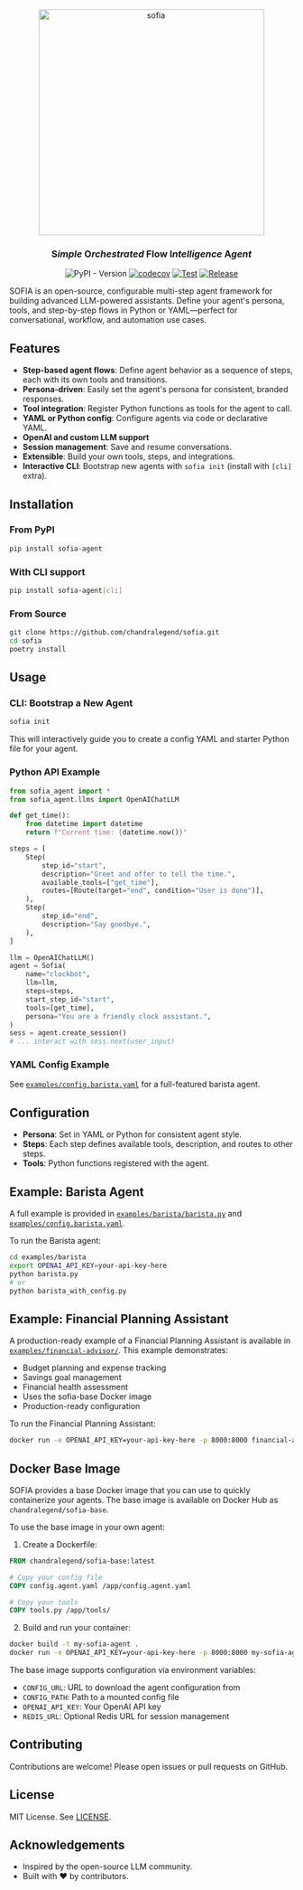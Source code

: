 <div align="center">
<a href="https://github.com/chandralegend/sofia"><img src="https://i.ibb.co/202j1W2v/sofia-logo.png" alt="sofia"  width="400"></a>

### **S***imple* **O***rchestrated* **F**low **I***ntelligence* **A***gent*
![PyPI - Version](https://img.shields.io/pypi/v/sofia-agent) [![codecov](https://codecov.io/gh/chandralegend/sofia/graph/badge.svg?token=MXRK9HGE5R)](https://codecov.io/gh/chandralegend/sofia) [![Test](https://github.com/chandralegend/sofia/actions/workflows/test.yml/badge.svg)](https://github.com/chandralegend/sofia/actions/workflows/test.yml) [![Release](https://github.com/chandralegend/sofia/actions/workflows/publish.yml/badge.svg)](https://github.com/chandralegend/sofia/actions/workflows/publish.yml) 
</div>

SOFIA is an open-source, configurable multi-step agent framework for building advanced LLM-powered assistants. Define your agent's persona, tools, and step-by-step flows in Python or YAML—perfect for conversational, workflow, and automation use cases.


## Features
- **Step-based agent flows**: Define agent behavior as a sequence of steps, each with its own tools and transitions.
- **Persona-driven**: Easily set the agent's persona for consistent, branded responses.
- **Tool integration**: Register Python functions as tools for the agent to call.
- **YAML or Python config**: Configure agents via code or declarative YAML.
- **OpenAI and custom LLM support**
- **Session management**: Save and resume conversations.
- **Extensible**: Build your own tools, steps, and integrations.
- **Interactive CLI**: Bootstrap new agents with `sofia init` (install with `[cli]` extra).


## Installation

### From PyPI
```bash
pip install sofia-agent
```

### With CLI support
```bash
pip install sofia-agent[cli]
```

### From Source
```bash
git clone https://github.com/chandralegend/sofia.git
cd sofia
poetry install
```


## Usage

### CLI: Bootstrap a New Agent
```bash
sofia init
```
This will interactively guide you to create a config YAML and starter Python file for your agent.

### Python API Example
```python
from sofia_agent import *
from sofia_agent.llms import OpenAIChatLLM

def get_time():
    from datetime import datetime
    return f"Current time: {datetime.now()}"

steps = [
    Step(
        step_id="start",
        description="Greet and offer to tell the time.",
        available_tools=["get_time"],
        routes=[Route(target="end", condition="User is done")],
    ),
    Step(
        step_id="end",
        description="Say goodbye.",
    ),
]

llm = OpenAIChatLLM()
agent = Sofia(
    name="clockbot",
    llm=llm,
    steps=steps,
    start_step_id="start",
    tools=[get_time],
    persona="You are a friendly clock assistant.",
)
sess = agent.create_session()
# ... interact with sess.next(user_input)
```

### YAML Config Example
See [`examples/config.barista.yaml`](examples/config.barista.yaml) for a full-featured barista agent.


## Configuration
- **Persona**: Set in YAML or Python for consistent agent style.
- **Steps**: Each step defines available tools, description, and routes to other steps.
- **Tools**: Python functions registered with the agent.


## Example: Barista Agent
A full example is provided in [`examples/barista/barista.py`](examples/barista.py) and [`examples/config.barista.yaml`](examples/config.barista.yaml).

To run the Barista agent:
```bash
cd examples/barista
export OPENAI_API_KEY=your-api-key-here
python barista.py
# or
python barista_with_config.py
```

## Example: Financial Planning Assistant
A production-ready example of a Financial Planning Assistant is available in [`examples/financial-advisor/`](examples/financial-advisor/). This example demonstrates:
- Budget planning and expense tracking
- Savings goal management
- Financial health assessment
- Uses the sofia-base Docker image
- Production-ready configuration

To run the Financial Planning Assistant:
```bash
docker run -e OPENAI_API_KEY=your-api-key-here -p 8000:8000 financial-advisor
```

## Docker Base Image
SOFIA provides a base Docker image that you can use to quickly containerize your agents. The base image is available on Docker Hub as `chandralegend/sofia-base`.

To use the base image in your own agent:

1. Create a Dockerfile:
```dockerfile
FROM chandralegend/sofia-base:latest

# Copy your config file
COPY config.agent.yaml /app/config.agent.yaml

# Copy your tools
COPY tools.py /app/tools/
```

2. Build and run your container:
```bash
docker build -t my-sofia-agent .
docker run -e OPENAI_API_KEY=your-api-key-here -p 8000:8000 my-sofia-agent
```

The base image supports configuration via environment variables:
- `CONFIG_URL`: URL to download the agent configuration from
- `CONFIG_PATH`: Path to a mounted config file
- `OPENAI_API_KEY`: Your OpenAI API key
- `REDIS_URL`: Optional Redis URL for session management

## Contributing
Contributions are welcome! Please open issues or pull requests on GitHub.


## License
MIT License. See [LICENSE](LICENSE).


## Acknowledgements
- Inspired by the open-source LLM community.
- Built with ❤️ by contributors.

